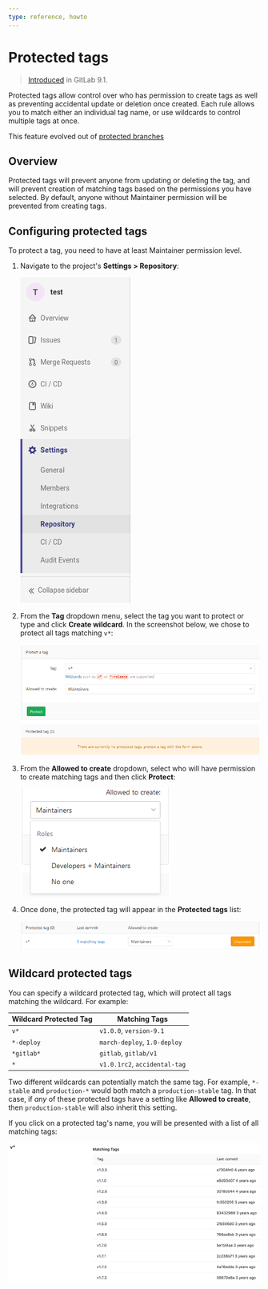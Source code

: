 ```yaml
---
type: reference, howto
---
```


# Protected tags

> [Introduced](https://gitlab.com/gitlab-org/gitlab-foss/-/merge_requests/10356) in GitLab 9.1.

Protected tags allow control over who has permission to create tags as well as preventing accidental update or deletion once created. Each rule allows you to match either an individual tag name, or use wildcards to control multiple tags at once.

This feature evolved out of [protected branches](protected_branches.md)

## Overview

Protected tags will prevent anyone from updating or deleting the tag, and will prevent creation of matching tags based on the permissions you have selected. By default, anyone without Maintainer permission will be prevented from creating tags.

## Configuring protected tags

To protect a tag, you need to have at least Maintainer permission level.

1. Navigate to the project's **Settings > Repository**:

   ![Repository Settings](img/project_repository_settings.png)

1. From the **Tag** dropdown menu, select the tag you want to protect or type and click **Create wildcard**. In the screenshot below, we chose to protect all tags matching `v*`:

   ![Protected tags page](img/protected_tags_page_v12_3.png)

1. From the **Allowed to create** dropdown, select who will have permission to create matching tags and then click **Protect**:

   ![Allowed to create tags dropdown](img/protected_tags_permissions_dropdown_v12_3.png)

1. Once done, the protected tag will appear in the **Protected tags** list:

   ![Protected tags list](img/protected_tags_list_v12_3.png)

## Wildcard protected tags

You can specify a wildcard protected tag, which will protect all tags
matching the wildcard. For example:

| Wildcard Protected Tag | Matching Tags                 |
|------------------------|-------------------------------|
| `v*`                   | `v1.0.0`, `version-9.1`       |
| `*-deploy`             | `march-deploy`, `1.0-deploy`  |
| `*gitlab*`             | `gitlab`, `gitlab/v1`         |
| `*`                    | `v1.0.1rc2`, `accidental-tag` |

Two different wildcards can potentially match the same tag. For example,
`*-stable` and `production-*` would both match a `production-stable` tag.
In that case, if _any_ of these protected tags have a setting like
**Allowed to create**, then `production-stable` will also inherit this setting.

If you click on a protected tag's name, you will be presented with a list of
all matching tags:

![Protected tag matches](img/protected_tag_matches.png)

<!-- ## Troubleshooting

Include any troubleshooting steps that you can foresee. If you know beforehand what issues
one might have when setting this up, or when something is changed, or on upgrading, it's
important to describe those, too. Think of things that may go wrong and include them here.
This is important to minimize requests for support, and to avoid doc comments with
questions that you know someone might ask.

Each scenario can be a third-level heading, e.g. `### Getting error message X`.
If you have none to add when creating a doc, leave this section in place
but commented out to help encourage others to add to it in the future. -->
